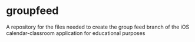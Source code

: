 # groupfeed
A repository for the files needed to create the group feed branch of the iOS calendar-classroom application for educational purposes
